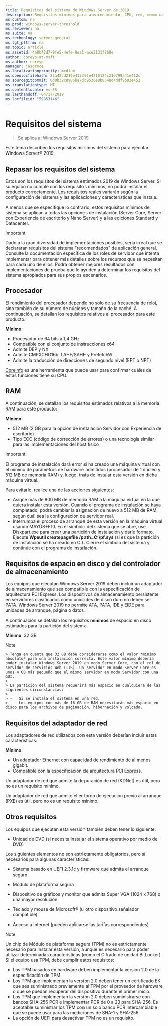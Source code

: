 ```yaml
---
title: Requisitos del sistema de Windows Server de 2019
description: Requisitos mínimos para almacenamiento, CPU, red, memoria y RAM en una instalación limpia de Windows Server 2019.
ms.custom: na
ms.prod: windows-server-threshold
ms.reviewer: na
ms.suite: na
ms.technology: server-general
ms.tgt_pltfrm: na
ms.topic: article
ms.assetid: 4a8b42d7-9fe5-4efe-9ea1-ace2131f860e
author: coreyp-at-msft
ms.author: coreyp
manager: jasgroce
ms.localizationpriority: medium
ms.openlocfilehash: 82a42cd219e41330fe4215124c21e799a41e412c
ms.sourcegitcommit: 0d0b32c8986ba7db9536e0b8648d4ddf9b03e452
ms.translationtype: MT
ms.contentlocale: es-ES
ms.lasthandoff: 04/17/2019
ms.locfileid: "59853146"
---
```

# <a name="system-requirements"></a>Requisitos del sistema

>Se aplica a: Windows Server 2019 

Este tema describen los requisitos mínimos del sistema para ejecutar Windows Server&reg; 2019.

## <a name="review-system-requirements"></a>Repasar los requisitos del sistema  
Estos son los requisitos del sistema estimados 2019 de Windows Server. Si su equipo no cumple con los requisitos mínimos, no podrá instalar el producto correctamente. Los requisitos reales variarán según la configuración del sistema y las aplicaciones y características que instale.

A menos que se especifique lo contrario, estos requisitos mínimos del sistema se aplican a todas las opciones de instalación (Server Core, Server con Experiencia de escritorio y Nano Server) y a las ediciones Standard y Datacenter.  

> [!IMPORTANT]  
> Dado a la gran diversidad de implementaciones posibles, sería irreal que se declararan requisitos del sistema "recomendados" de aplicación general. Consulte la documentación específica de los roles de servidor que intenta implementar para obtener más detalles sobre los recursos que se necesitan para cada uno de ellos. Podrá obtener mejores resultados con implementaciones de prueba que le ayuden a determinar los requisitos del sistema apropiados para sus propios escenarios.  


## <a name="processor"></a>Procesador  
El rendimiento del procesador depende no solo de su frecuencia de reloj, sino también de su número de núcleos y tamaño de la caché. A continuación, se detallan los requisitos relativos al procesador para este producto:  

**Mínimo**:  
- Procesador de 64 bits a 1,4 GHz  
- Compatible con el conjunto de instrucciones x64  
- Admite DEP y NX  
- Admite CMPXCHG16b, LAHF/SAHF y PrefetchW  
- Admite la traducción de direcciones de segundo nivel (EPT o NPT)  

[Coreinfo](https://technet.microsoft.com/sysinternals/cc835722.aspx) es una herramienta que puede usar para confirmar cuáles de estas funciones tiene su CPU.

## <a name="ram"></a>RAM  
A continuación, se detallan los requisitos estimados relativos a la memoria RAM para este producto:  

**Mínimo**:  
- 512 MB (2 GB para la opción de instalación Servidor con Experiencia de escritorio)
- Tipo ECC (código de corrección de errores) o una tecnología similar para las implementaciones del host físico

> [!IMPORTANT]  
> El programa de instalación dará error si ha creado una máquina virtual con el mínimo de parámetros de hardware admitidos (procesador de 1 núcleo y 512 MB de memoria RAM) y, luego, trata de instalar esta versión en dicha máquina virtual.  
>   
> Para evitarlo, realice una de las acciones siguientes:  
>   
> -   Asigne más de 800 MB de memoria RAM a la máquina virtual en la que quiera instalar esta versión. Cuando el programa de instalación se haya completado, podrá cambiar la asignación de nuevo a 512 MB de RAM, según cuál sea la configuración de servidor real.  
> -   Interrumpa el proceso de arranque de esta versión en la máquina virtual usando MAYÚS+F10. En el símbolo del sistema que se abre, use Diskpart.exe para crear una partición de instalación y darle formato. Ejecute **Wpeutil createpagefile /path=C:\pf.sys** (si es que la partición de instalación se ha creado en C:). Cierre el símbolo del sistema y continúe con el programa de instalación.  

## <a name="storage-controller-and-disk-space-requirements"></a>Requisitos de espacio en disco y del controlador de almacenamiento  
Los equipos que ejecutan Windows Server 2019 deben incluir un adaptador de almacenamiento que sea compatible con la especificación de arquitectura PCI Express. Los dispositivos de almacenamiento persistente en servidores clasificados como unidades de disco duro no deben ser PATA. Windows Server 2019 no permite ATA, PATA, IDE y EIDE para unidades de arranque, página o datos.  

A continuación se detallan los requisitos **mínimos** de espacio en disco estimados para la partición del sistema.  

**Mínimo**: 32 GB  

   > [!NOTE]  
    > Tenga en cuenta que 32 GB debe considerarse como el valor *mínimo absoluto* para una instalación correcta. Este valor mínimo debería poder instalar Windows Server 2019 en modo Server Core, con el rol de servidor de servicios Web (IIS). Un servidor en modo Server Core es unos 4 GB más pequeño que el mismo servidor en modo Servidor con una GUI. 
    >   
    > La partición del sistema requerirá más espacio en cualquiera de las siguientes circunstancias:  
    >   
    > -   Si se instala el sistema en una red.  
    > -   Los equipos con más de 16 GB de RAM necesitarán más espacio en disco para los archivos de paginación, hibernación y volcado.  

## <a name="network-adapter-requirements"></a>Requisitos del adaptador de red  

Los adaptadores de red utilizados con esta versión deberían incluir estas características:  

**Mínimo**:  
- Un adaptador Ethernet con capacidad de rendimiento de al menos gigabit.  
- Compatible con la especificación de arquitectura PCI Express.  

Un adaptador de red que admite la depuración de red (KDNet) es útil, pero no es un requisito mínimo.   

Un adaptador de red que admite el entorno de ejecución previo al arranque (PXE) es útil, pero no es un requisito mínimo.



## <a name="other-requirements"></a>Otros requisitos  
Los equipos que ejecutan esta versión también deben tener lo siguiente:  

-   Unidad de DVD (si necesita instalar el sistema operativo por medio de DVD)  

Los siguientes elementos no son estrictamente obligatorios, pero sí necesarios para algunas características:  

- Sistema basado en UEFI 2.3.1c y firmware que admita el arranque seguro  
- Módulo de plataforma segura  

-   Dispositivo de gráficos y monitor que admita Super VGA (1024 x 768) o una mayor resolución  

-   Teclado y mouse de Microsoft&reg; (u otro dispositivo señalador compatible)  

-   Acceso a Internet (pueden aplicarse las tarifas correspondientes)  

>[!NOTE]  
> Un chip de Módulo de plataforma segura (TPM) no es estrictamente necesario para instalar esta versión, aunque es necesario para poder utilizar determinadas características (como el Cifrado de unidad BitLocker). Si el equipo usa TPM, debe cumplir estos requisitos:  
>  
>- Los TPM basados en hardware deben implementar la versión 2.0 de la especificación de TPM.  
>- Los TPM que implementan la versión 2.0 deben tener un certificado EK que sea suministrado previamente al TPM por el proveedor de hardware o que se puedan recuperar del dispositivo durante el primer inicio.  
>- Los TPM que implementan la versión 2.0 deben suministrarse con bancos SHA-256 PCR e implementar PCR de 0 a 23 para SHA-256. Es aceptable suministrar los TPM con un solo banco PCR intercambiable que se puede usar para las mediciones de SHA-1 y SHA-256.  
>- La opción de UEFI para desactivar TPM no es un requisito.  
